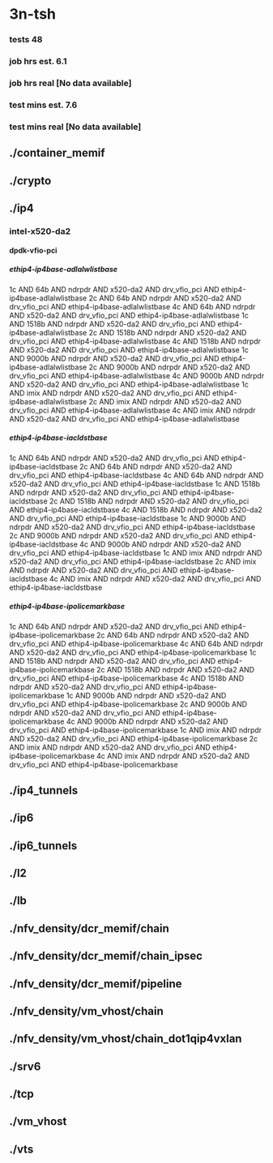 # 3n-tsh
### tests 48
### job hrs est. 6.1
### job hrs real [No data available]
### test mins est. 7.6
### test mins real [No data available]
## ./container_memif
## ./crypto
## ./ip4
### intel-x520-da2
#### dpdk-vfio-pci
##### ethip4-ip4base-adlalwlistbase
1c AND 64b AND ndrpdr AND x520-da2 AND drv_vfio_pci AND ethip4-ip4base-adlalwlistbase
2c AND 64b AND ndrpdr AND x520-da2 AND drv_vfio_pci AND ethip4-ip4base-adlalwlistbase
4c AND 64b AND ndrpdr AND x520-da2 AND drv_vfio_pci AND ethip4-ip4base-adlalwlistbase
1c AND 1518b AND ndrpdr AND x520-da2 AND drv_vfio_pci AND ethip4-ip4base-adlalwlistbase
2c AND 1518b AND ndrpdr AND x520-da2 AND drv_vfio_pci AND ethip4-ip4base-adlalwlistbase
4c AND 1518b AND ndrpdr AND x520-da2 AND drv_vfio_pci AND ethip4-ip4base-adlalwlistbase
1c AND 9000b AND ndrpdr AND x520-da2 AND drv_vfio_pci AND ethip4-ip4base-adlalwlistbase
2c AND 9000b AND ndrpdr AND x520-da2 AND drv_vfio_pci AND ethip4-ip4base-adlalwlistbase
4c AND 9000b AND ndrpdr AND x520-da2 AND drv_vfio_pci AND ethip4-ip4base-adlalwlistbase
1c AND imix AND ndrpdr AND x520-da2 AND drv_vfio_pci AND ethip4-ip4base-adlalwlistbase
2c AND imix AND ndrpdr AND x520-da2 AND drv_vfio_pci AND ethip4-ip4base-adlalwlistbase
4c AND imix AND ndrpdr AND x520-da2 AND drv_vfio_pci AND ethip4-ip4base-adlalwlistbase
##### ethip4-ip4base-iacldstbase
1c AND 64b AND ndrpdr AND x520-da2 AND drv_vfio_pci AND ethip4-ip4base-iacldstbase
2c AND 64b AND ndrpdr AND x520-da2 AND drv_vfio_pci AND ethip4-ip4base-iacldstbase
4c AND 64b AND ndrpdr AND x520-da2 AND drv_vfio_pci AND ethip4-ip4base-iacldstbase
1c AND 1518b AND ndrpdr AND x520-da2 AND drv_vfio_pci AND ethip4-ip4base-iacldstbase
2c AND 1518b AND ndrpdr AND x520-da2 AND drv_vfio_pci AND ethip4-ip4base-iacldstbase
4c AND 1518b AND ndrpdr AND x520-da2 AND drv_vfio_pci AND ethip4-ip4base-iacldstbase
1c AND 9000b AND ndrpdr AND x520-da2 AND drv_vfio_pci AND ethip4-ip4base-iacldstbase
2c AND 9000b AND ndrpdr AND x520-da2 AND drv_vfio_pci AND ethip4-ip4base-iacldstbase
4c AND 9000b AND ndrpdr AND x520-da2 AND drv_vfio_pci AND ethip4-ip4base-iacldstbase
1c AND imix AND ndrpdr AND x520-da2 AND drv_vfio_pci AND ethip4-ip4base-iacldstbase
2c AND imix AND ndrpdr AND x520-da2 AND drv_vfio_pci AND ethip4-ip4base-iacldstbase
4c AND imix AND ndrpdr AND x520-da2 AND drv_vfio_pci AND ethip4-ip4base-iacldstbase
##### ethip4-ip4base-ipolicemarkbase
1c AND 64b AND ndrpdr AND x520-da2 AND drv_vfio_pci AND ethip4-ip4base-ipolicemarkbase
2c AND 64b AND ndrpdr AND x520-da2 AND drv_vfio_pci AND ethip4-ip4base-ipolicemarkbase
4c AND 64b AND ndrpdr AND x520-da2 AND drv_vfio_pci AND ethip4-ip4base-ipolicemarkbase
1c AND 1518b AND ndrpdr AND x520-da2 AND drv_vfio_pci AND ethip4-ip4base-ipolicemarkbase
2c AND 1518b AND ndrpdr AND x520-da2 AND drv_vfio_pci AND ethip4-ip4base-ipolicemarkbase
4c AND 1518b AND ndrpdr AND x520-da2 AND drv_vfio_pci AND ethip4-ip4base-ipolicemarkbase
1c AND 9000b AND ndrpdr AND x520-da2 AND drv_vfio_pci AND ethip4-ip4base-ipolicemarkbase
2c AND 9000b AND ndrpdr AND x520-da2 AND drv_vfio_pci AND ethip4-ip4base-ipolicemarkbase
4c AND 9000b AND ndrpdr AND x520-da2 AND drv_vfio_pci AND ethip4-ip4base-ipolicemarkbase
1c AND imix AND ndrpdr AND x520-da2 AND drv_vfio_pci AND ethip4-ip4base-ipolicemarkbase
2c AND imix AND ndrpdr AND x520-da2 AND drv_vfio_pci AND ethip4-ip4base-ipolicemarkbase
4c AND imix AND ndrpdr AND x520-da2 AND drv_vfio_pci AND ethip4-ip4base-ipolicemarkbase
## ./ip4_tunnels
## ./ip6
## ./ip6_tunnels
## ./l2
## ./lb
## ./nfv_density/dcr_memif/chain
## ./nfv_density/dcr_memif/chain_ipsec
## ./nfv_density/dcr_memif/pipeline
## ./nfv_density/vm_vhost/chain
## ./nfv_density/vm_vhost/chain_dot1qip4vxlan
## ./srv6
## ./tcp
## ./vm_vhost
## ./vts
